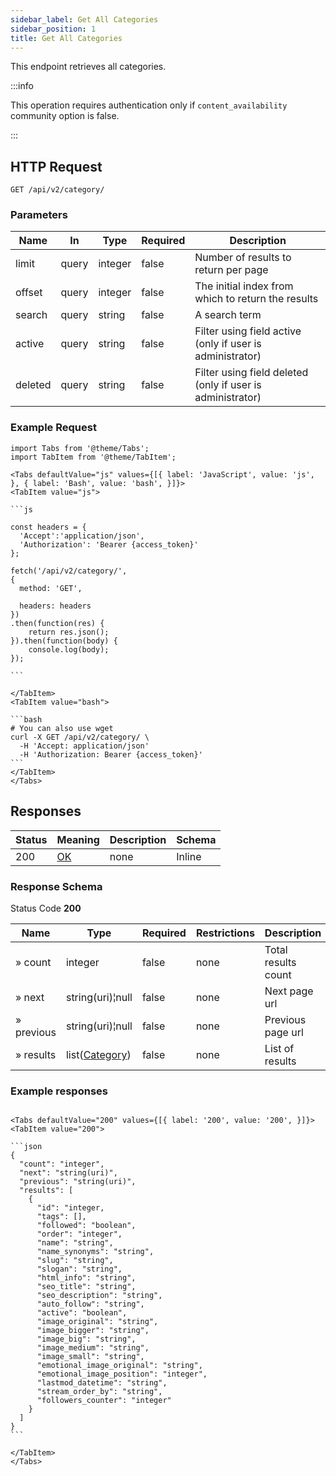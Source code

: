 ```yaml
---
sidebar_label: Get All Categories
sidebar_position: 1
title: Get All Categories
---
```


This endpoint retrieves all categories.


:::info

This operation requires authentication only if `content_availability` community option is false.

:::


## HTTP Request

`GET /api/v2/category/`

### Parameters

| Name    | In    | Type    | Required | Description                                            |
|---------|-------|---------|----------|--------------------------------------------------------|
| limit   | query | integer | false    | Number of results to return per page                   |
| offset  | query | integer | false    | The initial index from which to return the results     |
| search  | query | string  | false    | A search term                                          |
| active  | query | string  | false    | Filter using field active (only if user is administrator) |
| deleted | query | string  | false    | Filter using field deleted (only if user is administrator) |


### Example Request

````mdx-code-block
import Tabs from '@theme/Tabs';
import TabItem from '@theme/TabItem';

<Tabs defaultValue="js" values={[{ label: 'JavaScript', value: 'js', }, { label: 'Bash', value: 'bash', }]}>
<TabItem value="js">

```js

const headers = {
  'Accept':'application/json',
  'Authorization': 'Bearer {access_token}'
};

fetch('/api/v2/category/',
{
  method: 'GET',

  headers: headers
})
.then(function(res) {
    return res.json();
}).then(function(body) {
    console.log(body);
});

```

</TabItem>
<TabItem value="bash">

```bash
# You can also use wget
curl -X GET /api/v2/category/ \
  -H 'Accept: application/json'
  -H 'Authorization: Bearer {access_token}'
```
</TabItem>
</Tabs>
````

## Responses

|Status|Meaning|Description|Schema|
|---|---|---|---|
|200|[OK](https://tools.ietf.org/html/rfc7231#section-6.3.1)|none|Inline|

### Response Schema

Status Code **200**

| Name       | Type                                                     | Required | Restrictions | Description         |
|------------|----------------------------------------------------------|----------|--------------|---------------------|
| » count    | integer                                                  | false    | none         | Total results count |
| » next     | string(uri)¦null                                         | false    | none         | Next page url       |
| » previous | string(uri)¦null                                         | false    | none         | Previous page url   |
| » results  | list([Category](/docs/apireference/v2/schemas/category)) | false    | none         | List of results     |

### Example responses


````mdx-code-block

<Tabs defaultValue="200" values={[{ label: '200', value: '200', }]}>
<TabItem value="200">

```json
{
  "count": "integer",
  "next": "string(uri)",
  "previous": "string(uri)",
  "results": [
    {
      "id": "integer,
      "tags": [],
      "followed": "boolean",
      "order": "integer",
      "name": "string",
      "name_synonyms": "string",
      "slug": "string",
      "slogan": "string",
      "html_info": "string",
      "seo_title": "string",
      "seo_description": "string",
      "auto_follow": "string",
      "active": "boolean",
      "image_original": "string",
      "image_bigger": "string",
      "image_big": "string",
      "image_medium": "string",
      "image_small": "string",
      "emotional_image_original": "string",
      "emotional_image_position": "integer",
      "lastmod_datetime": "string",
      "stream_order_by": "string",
      "followers_counter": "integer"
    }
  ]
}
```

</TabItem>
</Tabs>
````




